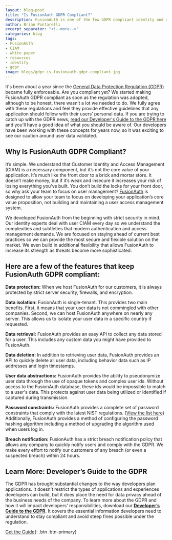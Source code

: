 ```yaml
---
layout: blog-post
title: "Is FusionAuth GDPR Compliant?"
description: FusionAuth is one of the few GDPR compliant identity and authentication solutions available.
author: Brian Pontarelli
excerpt_separator: "<!--more-->"
categories: blog
tags:
- FusionAuth
- CIAM
- white paper
- resources
- identity
- gdpr
image: blogs/gdpr-is-fusionauth-gdpr-compliant.jpg
---
```

It's been about a year since the [General Data Protection Regulation (GDPR)](http://eur-lex.europa.eu/legal-content/EN/TXT/?uri=uriserv:OJ.L_.2016.119.01.0001.01.ENG&amp;toc=OJ:L:2016:119:FULL "Jump to GDPR site") became fully enforceable. Are you compliant yet? We started making FusionAuth GDPR compliant as soon as the regulation was adopted, although to be honest, there wasn’t a lot we needed to do. We fully agree with these regulations and feel they provide effective guidelines that any application should follow with their users’ personal data. If you are trying to catch up with the GDPR news, [read our Developer's Guide to the GDPR here](/blog/2019/01/29/white-paper-developers-guide-gdpr "Get the Developer's Guide to the GDPR") and you'll have a good idea of what you should be aware of. Our developers have been working with these concepts for years now, so it was exciting to see our caution around user data validated.

<!--more-->
## Why Is FusionAuth GDPR Compliant?

It’s simple. We understand that Customer Identity and Access Management (CIAM) is a necessary component, but it’s not the core value of your application. It’s much like the front door to a brick and mortar store. It doesn’t make money, but if it’s weak and insecure it increases your risk of losing everything you’ve built. You don’t build the locks for your front door, so why ask your team to focus on user management? [FusionAuth](/ "FusionAuth Home") is designed to allow your team to focus on developing your application’s core value proposition, not building and maintaining a user access management system.

We developed FusionAuth from the beginning with strict security in mind. Our identity experts deal with user CIAM every day so we understand the complexities and subtleties that modern authentication and access management demands. We are focused on staying ahead of current best practices so we can provide the most secure and flexible solution on the market. We even build in additional flexibility that allows FusionAuth to increase its strength as threats become more sophisticated.

## Here are a few of the features that keep FusionAuth GDPR compliant:

**Data protection:** When we host FusionAuth for our customers, it is always protected by strict server security, firewalls, and encryption.

**Data isolation:** FusionAuth is single-tenant. This provides two main benefits. First, it means that your user data is not commingled with other companies. Second, we can host FusionAuth anywhere on nearly any server. This allows us to isolate your user data in a specific country if requested.

**Data retrieval:** FusionAuth provides an easy API to collect any data stored for a user. This includes any custom data you might have provided to FusionAuth.

**Data deletion:** In addition to retrieving user data, FusionAuth provides an API to quickly delete all user data, including behavior data such as IP addresses and login timestamps.

**User data abstractions:** FusionAuth provides the ability to pseudonymize user data through the use of opaque tokens and complex user ids. Without access to the FusionAuth database, these ids would be impossible to match to a user's data. This protects against user data being utilized or identified if captured during transmission.

**Password constraints:** FusionAuth provides a complete set of password constraints that comply with the latest NIST regulations. ([View the list here](/resources/password-security-compliance-checklist.pdf "Password Security Checklist PDF")) Additionally, FusionAuth provides a method of configuring the password hashing algorithm including a method of upgrading the algorithm used when users log in.

**Breach notification:** FusionAuth has a strict breach notification policy that allows any company to quickly notify users and comply with the GDPR. We make every effort to notify our customers of any breach (or even a suspected breach) within 24 hours.

## Learn More: Developer’s Guide to the GDPR

The GDPR has brought substantial changes to the way developers plan applications. It doesn’t restrict the types of applications and experiences developers can build, but it does place the need for data privacy ahead of the business needs of the company. To learn more about the GDPR and how it will impact developers' responsibilities, download our [**Developer’s Guide to the GDPR**](/blog/2019/01/29/white-paper-developers-guide-gdpr "Get the Developer's Guide to the GDPR"). It covers the essential information developers need to understand to stay compliant and avoid steep fines possible under the regulation.

[Get the Guide](/blog/2019/01/29/white-paper-developers-guide-gdpr "Get the Developer's Guide to the GDPR"){: .btn .btn-primary}

<!--
- FusionAuth
- Resources
- White Paper
-->
